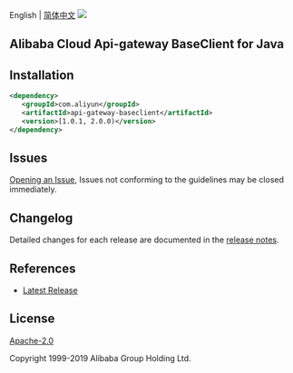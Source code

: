 English | [简体中文](README-CN.md)
![](https://aliyunsdk-pages.alicdn.com/icons/AlibabaCloud.svg)

## Alibaba Cloud Api-gateway BaseClient for Java

## Installation

```xml
<dependency>
   <groupId>com.aliyun</groupId>
   <artifactId>api-gateway-baseclient</artifactId>
   <version>[1.0.1, 2.0.0)</version>
</dependency>
```

## Issues
[Opening an Issue](https://github.com/aliyun/alibabacloud-apigateway-core-sdk/issues/new), Issues not conforming to the guidelines may be closed immediately.

## Changelog
Detailed changes for each release are documented in the [release notes](./ChangeLog.txt).

## References
* [Latest Release](https://github.com/aliyun/alibabacloud-apigateway-core-sdk/java)

## License
[Apache-2.0](http://www.apache.org/licenses/LICENSE-2.0)

Copyright 1999-2019 Alibaba Group Holding Ltd.